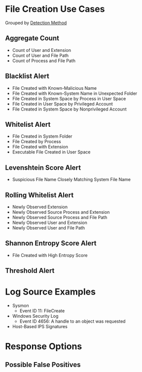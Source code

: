 # File Creation Use Cases

Grouped by [Detection Method](/Detection-Methods.md)

## Aggregate Count
- Count of User and Extension
- Count of User and File Path
- Count of Process and File Path

## Blacklist Alert
- File Created with Known-Malicious Name
- File Created with Known-System Name in Unexpected Folder
- File Created in System Space by Process in User Space
- File Created in User Space by Privileged Account
- File Created in System Space by Nonprivileged Account

## Whitelist Alert
- File Created in System Folder
- File Created by Process
- File Created with Extension
- Executable File Created in User Space

## Levenshtein Score Alert
- Suspicious File Name Closely Matching System File Name

## Rolling Whitelist Alert
- Newly Observed Extension
- Newly Observed Source Process and Extension
- Newly Observed Source Process and File Path
- Newly Observed User and Extension
- Newly Observed User and File Path

## Shannon Entropy Score Alert
- File Created with High Entropy Score

## Threshold Alert

# Log Source Examples
- Sysmon
  - Event ID 11: FileCreate
- Windows Security Log 
  - Event ID 4656: A handle to an object was requested
- Host-Based IPS Signatures
 

# Response Options


## Possible False Positives
